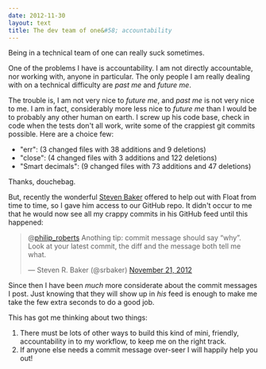 ```yaml
---
date: 2012-11-30
layout: text
title: The dev team of one&#58; accountability
---
```


Being in a technical team of one can really suck sometimes.

One of the problems I have is accountability. I am not directly accountable, nor working with, anyone in particular. The only people I am really dealing with on a technical difficulty are _past me_ and _future me_.

The trouble is, I am not very nice to _future me_, and _past me_ is not very nice to me. I am in fact, considerably more less nice to _future me_ than I would be to probably any other human on earth. I screw up his code base, check in code when the tests don't all work, write some of the crappiest git commits possible. Here are a choice few:

* "err": (3 changed files with 38 additions and 9 deletions)
* "close": (4 changed files with 3 additions and 122 deletions)
* "Smart decimals": (9 changed files with 73 additions and 47 deletions)

Thanks, douchebag.

But, recently the wonderful [Steven Baker](http://stevenrbaker.com/) offered to help out with Float from time to time, so I gave him access to our GitHub repo. It didn't occur to me that he would now see all my crappy commits in his GitHub feed until this happened:

<blockquote class="twitter-tweet" data-in-reply-to="271207001852366849"><p>@<a href="https://twitter.com/philip_roberts">philip_roberts</a> Anothing tip: commit message should say “why”. Look at your latest commit, the diff and the message both tell me what.</p>&mdash; Steven R. Baker (@srbaker) <a href="https://twitter.com/srbaker/status/271207749600301056" data-datetime="2012-11-21T11:05:40+00:00">November 21, 2012</a></blockquote>
<script src="//platform.twitter.com/widgets.js" charset="utf-8"></script>

Since then I have been _much_ more considerate about the commit messages I post. Just knowing that they will show up in _his_ feed is enough to make me take the few extra seconds to do a good job.

This has got me thinking about two things:

1. There must be lots of other ways to build this kind of mini, friendly, accountability in to my workflow, to keep me on the right track.
2. If anyone else needs a commit message over-seer I will happily help you out!
